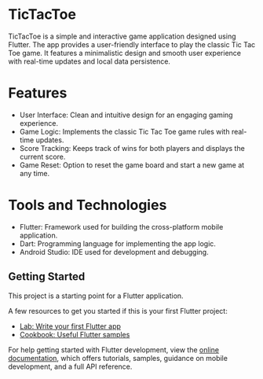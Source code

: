 # TicTacToe
TicTacToe is a simple and interactive game application designed using Flutter. The app provides a user-friendly interface to play the classic Tic Tac Toe game. It features a minimalistic design and smooth user experience with real-time updates and local data persistence.

# Features
  - User Interface: Clean and intuitive design for an engaging gaming experience.
  - Game Logic: Implements the classic Tic Tac Toe game rules with real-time updates.
  - Score Tracking: Keeps track of wins for both players and displays the current score.
  - Game Reset: Option to reset the game board and start a new game at any time.

# Tools and Technologies
  - Flutter: Framework used for building the cross-platform mobile application.
  - Dart: Programming language for implementing the app logic.
  - Android Studio: IDE used for development and debugging.


## Getting Started

This project is a starting point for a Flutter application.

A few resources to get you started if this is your first Flutter project:

- [Lab: Write your first Flutter app](https://docs.flutter.dev/get-started/codelab)
- [Cookbook: Useful Flutter samples](https://docs.flutter.dev/cookbook)

For help getting started with Flutter development, view the
[online documentation](https://docs.flutter.dev/), which offers tutorials,
samples, guidance on mobile development, and a full API reference.
